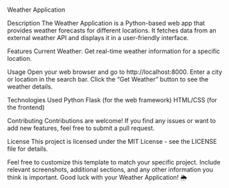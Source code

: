 <br>Weather Application

Description
The Weather Application is a Python-based web app that provides weather forecasts for different locations. 
It fetches data from an external weather API and displays it in a user-friendly interface.

Features
Current Weather: Get real-time weather information for a specific location.

Usage
Open your web browser and go to http://localhost:8000.
Enter a city or location in the search bar.
Click the “Get Weather” button to see the weather details.

Technologies Used
Python
Flask (for the web framework)
HTML/CSS (for the frontend)

Contributing
Contributions are welcome! If you find any issues or want to add new features, feel free to submit a pull request.

License
This project is licensed under the MIT License - see the LICENSE file for details.

Feel free to customize this template to match your specific project. Include relevant screenshots, 
additional sections, and any other information you think is important. Good luck with your Weather Application! 🌦️
